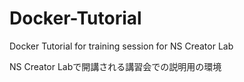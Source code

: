 # Docker-Tutorial
Docker Tutorial for training session for NS Creator Lab

NS Creator Labで開講される講習会での説明用の環境
